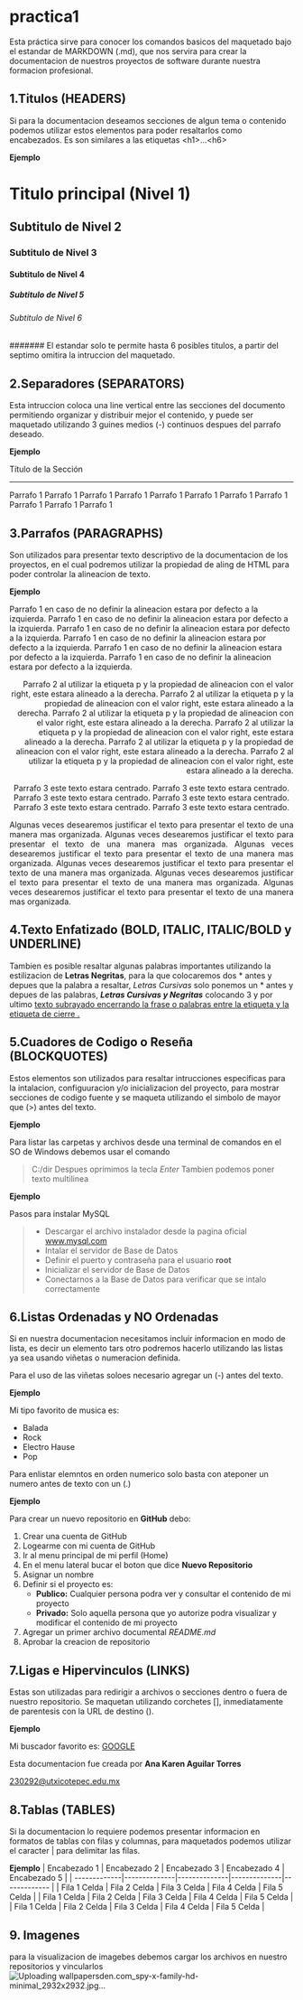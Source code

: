 # practica1
Esta práctica sirve para conocer los comandos basicos del maquetado bajo el estandar de MARKDOWN (.md), que nos servira para crear la documentacion de nuestros proyectos de software durante nuestra formacion profesional.

## 1.Titulos (HEADERS)
Si para la documentacion deseamos secciones de algun tema o contenido podemos utilizar estos elementos para poder resaltarlos como encabezados. Es son similares a las etiquetas \<h1>...\<h6>

**Ejemplo**

# Titulo principal (Nivel 1)
## Subtitulo de Nivel 2
### Subtitulo de Nivel 3
#### Subtitulo de Nivel 4
##### Subtitulo de Nivel 5
###### Subtitulo de Nivel 6
####### El estandar solo te permite hasta 6 posibles titulos, a partir del septimo omitira la intruccion del maquetado.
## 2.Separadores (SEPARATORS)
Esta intruccion coloca una line vertical entre las secciones del documento permitiendo organizar y distribuir mejor el contenido, y puede ser maquetado utilizando 3 guines medios (-) continuos despues del parrafo deseado.

**Ejemplo**

Título de la Sección

---

Parrafo 1 Parrafo 1 Parrafo 1 Parrafo 1 Parrafo 1 Parrafo 1 Parrafo 1 Parrafo 1 Parrafo 1 Parrafo 1 Parrafo 1 


## 3.Parrafos (PARAGRAPHS)
Son utilizados para presentar texto descriptivo de la documentacion de los proyectos, en el cual podremos utilizar la propiedad de aling de HTML para poder controlar la alineacion de texto.

**Ejemplo**

<p align="left">
Parrafo 1 en caso de no definir la alineacion estara por defecto a la izquierda.
Parrafo 1 en caso de no definir la alineacion estara por defecto a la izquierda.
Parrafo 1 en caso de no definir la alineacion estara por defecto a la izquierda.
Parrafo 1 en caso de no definir la alineacion estara por defecto a la izquierda.
Parrafo 1 en caso de no definir la alineacion estara por defecto a la izquierda.
Parrafo 1 en caso de no definir la alineacion estara por defecto a la izquierda.
</p>

<p align="right">
Parrafo 2 al utilizar la etiqueta p y la propiedad de alineacion con el valor right, este estara alineado a la derecha.
Parrafo 2 al utilizar la etiqueta p y la propiedad de alineacion con el valor right, este estara alineado a la derecha.
Parrafo 2 al utilizar la etiqueta p y la propiedad de alineacion con el valor right, este estara alineado a la derecha.
Parrafo 2 al utilizar la etiqueta p y la propiedad de alineacion con el valor right, este estara alineado a la derecha.
Parrafo 2 al utilizar la etiqueta p y la propiedad de alineacion con el valor right, este estara alineado a la derecha.
Parrafo 2 al utilizar la etiqueta p y la propiedad de alineacion con el valor right, este estara alineado a la derecha.
</p>

<p align="center">
Parrafo 3 este texto estara centrado.
Parrafo 3 este texto estara centrado.
Parrafo 3 este texto estara centrado.
Parrafo 3 este texto estara centrado.
Parrafo 3 este texto estara centrado.
Parrafo 3 este texto estara centrado.
</p>

<p align="justify">
Algunas veces desearemos justificar el texto para presentar el texto de una manera mas organizada.
Algunas veces desearemos justificar el texto para presentar el texto de una manera mas organizada.
Algunas veces desearemos justificar el texto para presentar el texto de una manera mas organizada.
Algunas veces desearemos justificar el texto para presentar el texto de una manera mas organizada.
Algunas veces desearemos justificar el texto para presentar el texto de una manera mas organizada.
Algunas veces desearemos justificar el texto para presentar el texto de una manera mas organizada.
</p>

## 4.Texto Enfatizado (BOLD, ITALIC, ITALIC/BOLD y UNDERLINE)
Tambien es posible resaltar algunas palabras importantes utilizando la estilizacion de **Letras Negritas**, para la que colocaremos dos * antes y depues que la palabra a resaltar, *Letras Cursivas* solo ponemos un * antes y depues de las palabras, ***Letras Cursivas y Negritas*** colocando 3 y por ultimo <ins>  texto subrayado <ins> encerrando la frase o palabras entre la etiqueta <ins> y la etiqueta de cierre <ins>.

## 5.Cuadores de Codigo o Reseña (BLOCKQUOTES)
Estos elementos son utilizados para resaltar intrucciones especificas para la intalacion, configuuracion y/o inicializacion del proyecto, para mostrar secciones de codigo fuente y se maqueta utilizando el simbolo de mayor que (>) antes del texto.

**Ejemplo**

Para listar las carpetas y archivos desde una terminal de comandos en el SO de Windows debemos usar el comando
>C:/dir
Despues oprimimos la tecla *Enter*
Tambien podemos poner texto multilinea

**Ejemplo**

Pasos para instalar MySQL
> - Descargar el archivo instalador desde la pagina oficial www.mysql.com
> - Intalar el servidor de Base de Datos
> - Definir el puerto y contraseña para el usuario **root**
> - Inicializar el servidor de Base de Datos
> - Conectarnos a la Base de Datos para verificar que se intalo correctamente
## 6.Listas Ordenadas y NO Ordenadas
Si en nuestra documentacion necesitamos incluir informacion en modo de lista, es decir un elemento tars otro podremos hacerlo utilizando las listas ya sea usando viñetas o numeracion definida.

Para el uso de las viñetas soloes necesario agregar un (-) antes del texto.

**Ejemplo**

Mi tipo favorito de musica es:
 - Balada
 - Rock
 - Electro Hause
 - Pop

Para enlistar elemntos en orden numerico solo basta con ateponer un numero antes de texto con un (.)

**Ejemplo**

Para crear un nuevo repositorio en **GitHub** debo:
1. Crear una cuenta de GitHub
2. Logearme con mi cuenta de GitHub
3. Ir al menu principal de mi perfil (Home)
4. En el menu lateral bucar el boton que dice **Nuevo Repositorio**
5. Asignar un nombre
6. Definir si el proyecto es:
      - **Publico:** Cualquier persona podra ver y consultar el contenido de mi proyecto
      - **Privado:** Solo aquella persona que yo autorize podra visualizar y modificar el contenido de mi proyecto
7. Agregar un primer archivo documental *README.md*
8. Aprobar la creacion de repositorio
## 7.Ligas e Hipervinculos (LINKS)
Estas son utilizadas para redirigir a archivos o secciones dentro o fuera de nuestro repositorio. Se maquetan utilizando corchetes [], inmediatamente de parentesis con la URL de destino ().

**Ejemplo**

Mi buscador favorito es: [GOOGLE](https://www.google.com)

Esta documentacion fue creada por **Ana Karen Aguilar Torres**

<230292@utxicotepec.edu.mx>

## 8.Tablas (TABLES)
Si la documentacion lo requiere podemos presentar informacion en formatos de tablas con filas y columnas, para maquetados podemos utilizar el caracter | para delimitar las filas.

**Ejemplo**
| Encabezado 1 | Encabezado 2 | Encabezado 3 | Encabezado 4 | Encabezado 5 |
| -------------|--------------|--------------|--------------|------------- |
| Fila 1 Celda | Fila 2 Celda | Fila 3 Celda | Fila 4 Celda | Fila 5 Celda |
| Fila 1 Celda | Fila 2 Celda | Fila 3 Celda | Fila 4 Celda | Fila 5 Celda |
| Fila 1 Celda | Fila 2 Celda | Fila 3 Celda | Fila 4 Celda | Fila 5 Celda |

## 9. Imagenes
para la visualizacion de imagebes debemos cargar los archivos en nuestro repositorios y vincularlos
![Uploading wallpapersden.com_spy-x-family-hd-minimal_2932x2932.jpg…]()

